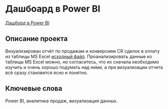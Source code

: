 # Дашбоард в Power BI

[Дашборд в Power BI](https://disk.yandex.ru/i/8VC4JPzGul-4rw)  

## Описание проекта

Визуализирован отчёт по продажам и конверсиям CR сделок в оплату из таблицы MS Excel [исходный файл](https://docs.google.com/spreadsheets/d/1_Xn2m_8Rvz9ocoW-h1zXl14dMuFAF01JcsU05BH1P-c/edit?usp=sharing). Проанализировать данные из таблицы MS Excel можно, но согласитесь, что их сначала необходимо изучить и очень хорошо подумать над ними, а при визуализации отчета всё сразу становится ясно и понятно.  

## Ключевые слова

Power BI, аналитика продаж, визуализация данных.
